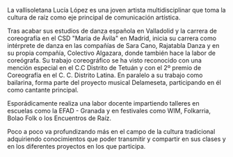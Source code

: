 La vallisoletana Lucía López es una joven artista multidisciplinar que toma la cultura de raíz como eje principal de comunicación artística.

Tras acabar sus estudios de danza española en Valladolid y la carrera de coreografía en el CSD "Maria de Ávila" en Madrid, inicia su carrera como intérprete de danza en las compañías de Sara Cano, Rajatabla Danza y en su propia compañía, Colectivo Algazara, donde también hace la labor de coreógrafa. Su trabajo coreográfico se ha visto reconocido con una mención especial en el C.C Distrito de Tetuán y con el 2º premio de Coreografía en el C. C. Distrito Latina. En paralelo a su trabajo como bailarina, forma parte del proyecto musical Delameseta, participando en él como cantante principal.

Esporádicamente realiza una labor docente impartiendo talleres en escuelas como la EFAD - Granada y en festivales como WIM, Folkarria, Bolao Folk o los Encuentros de Raíz.

Poco a poco va profundizando más en el campo de la cultura tradicional adquiriendo conocimientos que poder transmitir y compartir en sus clases y en los diferentes proyectos en los que participa.

